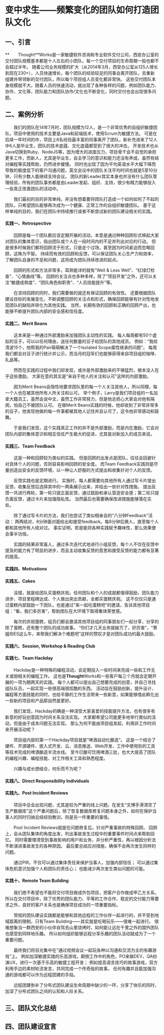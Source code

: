 变中求生——频繁变化的团队如何打造团队文化
=========

一、引言
---------

**　　Thought**Works是一家敏捷软件咨询和专业软件交付公司，西安办公室的交付团队规模基本都是十人左右的小团队，每一个交付项目的生命周期一般也都不会超过半年。
随着公司业务规模的扩大（从2014年3月，西安办公室从125人增长到现在230+），人员快速增长，每个团队的经验较足的同事会离开团队，去重新组建并带领新的交付团队，所以每个项目组人员变化都非常快。
这些交付团队本身规模就不大，随着人员的快速流动，就出现了各种各样的问题，例如团队能力、协作、文化等，团队能力和团队协作/文化也不断变化，同时交付也会出现很多问题。

二、案例分析
----------

　　我们的团队在14年7月时，团队规模为12人，是一个非常优秀的自组织敏捷团队，项目中使用的技术主要是Java和前端技术，使用Scrum为敏捷方法。
可是在后续一年时间的中，项目上6名经验最丰富的同事离开了团队，新补充进来了12人中6人是毕业生，团队的技术底蕴、文化底蕴都受到了很大的冲击。
开发技术也从Java切换到Ruby、NodeJS等，因为增大的进度压力，项目骨干会不自觉的承担更多工作，而新人，尤其是毕业生，自主学习的意识和能力还没有养成，虽然有结对编程等实践帮助，仍然进步缓慢。
同时也出现了因为平均英语水平大幅下降而导致的极度低下的客户沟通问题，英文会议中的团队关注平均时间也就是5至10分钟，只有少数人能继续支持会议。
团队的新Leader其实本身也并没有什么团队管理经验，所有的团队事务都是由Leader发起、组织、主持，很少有精力能够投入一些真正改善团队的活动中。

　　我们最初的目的非常单纯，并没有想着要将团队打造成一个如何如何了不起的团队，只希望团队能够再次成为一个健康、正常工作的自组织敏捷团队。
基于这样单纯的目的，我们在团队中持续推行或者不断尝试新的团队建设相关的实践。

#### 实践一、Retrospective

　　回顾是每一个团队都应该定期开展的活动，本意是通过种种回顾形式唤起大家对团队的集体意识，指出团队或个人在一段时间内的不足并列出对应的行动。
但是很多时候我们都将回顾流于形式，只是走个过场，甚至因为时间紧迫而忽略回顾，这殊为不智。
持续而有效的回顾和反馈，可以保证团队关心生产力和效率，了解团队自身的不足和问题，这将成为团队持续改进的起点。

　　回顾的形式和方法非常多，耳熟能详的就有“Well & Less Well”、“红绿灯检查”、“心情曲线”等。
回顾的关注点也多种多样，除了“项目开发”之外，还可以关注“敏捷成熟度”、“团队角色和职责”、“人员技能提升”等。

　　在坚持回顾的同时，我们需要做的就还有保证回顾的有效性。
还要根据团队建设目标的发展变化，不断调整回顾的关注点和形式，确保回顾能够有针对性地发现团队的缺陷并转化为其他实践。
当然，长期有效的回顾和正确的回顾产出，也能够不断提升团队内部的安全感和信任度。

#### 实践二、Merit Beans

　　这本来是一种通过外部激励来加强团队主动性的实践。
每人每周都有50个虚拟的豆子，可以以任何理由，送任何数量的豆子给团队的其他成员。
例如：“我给清波15个，他帮我的Pair萌萌解决了一个Isolated Scope属性继承的问题”。
每周我们都会对豆子进行统计并公示，而当月的冠军们也能够获得来自项目组的咖啡、礼品等。

　　然而在实践的过程中我们却发现，或许是外部激励来的不够猛烈，根本没人在乎这些激励。
大家在意的其实是“来自于他人的关注和认可”这样的内部激励。

　　因为Merit Beans会隐性地要求团队里的每一个人关注其他人，所以同理，每一个人也在被其他所有人所关注和认可。
举个例子，Larry是我们项目组的一名加拿大籍员工，虽然会说中文，虽然工作非常努力，但是他总担心大家会对他有隔阂，怕自己不被团队认可。
在做Merit Beans实践的时候，他却收到了非常非常多的豆子，他发现他做的每一件事都被其他人记住并且认可了，这令他非常感动和鼓舞。

　　于是我们发现，这个实践真正工作的并不是外部激励，而是内在激励，它会对团队内部的集体意识和相互信任产生极大的促进，尤其是对新加入的成员来说。

#### 实践三、Team Feedback

　　这是一种和回顾较为类似的实践。
但是回顾的出发点是团队，往往会回避针对具体个人的问题，否则容易影响回顾的安全度。
而Team Feedback实践则是尽量创造出安全的反馈环境，以一种让人舒服的方式提出和收集针对个人的反馈。

　　反馈实践也是定期进行。
实施时，每人都需要向其他所有人通过写卡片提出反馈，收集反馈后选择其中的一两条展示出来，并给出一些针对性措施。
提出反馈一共进行两轮，第一轮只提正面反馈，通过鼓励和承认营造安全感；第二轮只提负面反馈，通过卡片来加强隐私性。
当然最后也需要确保改进措施能够落在实处。

　　除了通过写卡片的方法，我们也尝试了类似相亲会的“八分钟Feedback”活动：
两两结对，8分钟面对面给出和接受feedback。每8分钟后换人，直至每个人都和其他所有人结对过。
事实证明，若是能将各种实践赋予趣味性，那么效果便会事半功倍。

　　实践的结果非常喜人，通过多次迭代式地进行小组反馈，每个人不仅在反馈中提及的能力有了明显的进步，而且主动收集反馈的意思和接受反馈的能力都有显著的提高。

#### 实践四、Motivations

#### 实践五、Cakes

　　没错，就是给团队买蛋糕庆祝。任何团队和个人的成就都值得鼓励，团队能力进步、项目里程碑达成、个人做出突出贡献，全都买蛋糕庆祝。
这不仅仅只是通过蛋糕内部鼓励一下团队，也是通过“来一起吃蛋糕吧”的邀请，告诉其他项目组：“看，我们多厉害”，帮助团队在大环境下取得集体荣誉感。

　　每次的庆祝蛋糕，组员们都会邀请其他项目组的同事朋友们一起分享，分享的除了蛋糕，还有整个团队的成功故事。
“你们才几天业务就破万了，好厉害”，“菁姐你ES这么牛，来帮我们解决个难题吧”这样的赞叹才是对团队成功的最大鼓励。

#### 实践六、Session, Workshop & Reading Club

#### 实践七、Team Hackday

　　Hackday是一种特殊的编程活动，会定期投入一些时间来完成一些和工作无关或弱相关的编程工作。
这也是**Thought**Works和一些客户每三个月就会定期开展的一项为期两天的实践。
每个人都可以提出自己想要完成的创意，并自己寻找组队队员，一起实现一些很高端很炫酷的东西。
活动旨在鼓励创新，提升设计、编程等方面技能的同时，也给平静的工作生活带来一些新意，如果能够借此孵化出一些新的项目和产品那自然是更好。

　　我们发现，Hackday的确是一种深受大家喜爱的技能提升方法，也有很多有新意的好玩创意因为时间关系没法实现。
大家都希望公司能更多地举行类似的活动，但是由于成本问题无法实现。
那么为何不能由项目组发起，利用非工作时间来开展活动呢？

　　项目组内部的第一个Hackday项目就是“啤酒自动化酿造”。
这是一个结合了硬件、开源硬件、嵌入式开发、云、消息推送、Web开发、工作中使用到的工具等技术完成的啤酒酿造半流水线。
至今已酿可饮用啤酒三批，也大大提高了团队的编程兴趣、编程技能、对工作相关工具和熟悉程度。

　　兴趣与成长想结合，何乐而不为呢？

#### 实践八、Direct Responsibility Individuals

#### 实践九、Post Incident Reviews

　　项目中总会出现问题，尤其是较为严重的线上问题。在发生“文博手滑清空了生产数据库”这个严重问题后，除了恢复数据库修复问题本身之外，如何在保护当事人的同时归纳总结经验教训，则是另一件重要的事情。

　　Post Incident Reviews就是在问题修复后，针对严重事故的特殊回顾。
回顾上，会从团队集体的角度出发，列出事故发生过程中的重要事件时间点来帮助回忆。
同时需要理清受到事故影响的用户和业务，并分析严重性，再以根因分析法不断演进事故发生的各种原因。
最后要总结应对措施，确保不会再次发生同样的问题。

　　通过PIR，不仅可以通过集体责任来保护当事人，加强内部信任；
可以通过集体危机意识加强个人和团队的责任心；
也能减少再次发生类似问题的可能。


#### 实践十、Remote Team Building

　　我们绝不希望也不能将交付项目做成外包项目，把客户合作做成甲乙方关系。
所以在交付项目中，除了优秀的团队能力、平等的工作合作、稳定的交付能力等要求之外，良好的客户关系也是确保项目成功的一项重要指标。

　　常规的团队建设实践都是能够和其他远程的工作伙伴一起进行的，并不受到地域距离的限制，只有Team Building——其实就是吃喝玩乐——很难一起进行。
很难想象当一群西安的小伙伴自驾去山里烧烤时，如何能让远在千里之外的国外团队也感受到同样地乐趣。
所以如何组织能够远程分享乐趣的团队活动就成为了一个重要问题。

　　最终我们将目光集中在“通过视频会议一起玩各种以沟通和交流为主的有趣游戏”上。
例如加深敏捷实践的乐高游戏，颠倒工作中的角色，PO来做DEV，QA扮演UX，进行一次基于乐高的敏捷工程开发；
例如提高语言技巧的故事游戏，双方利用手边的素材轮流发言，共同完成一个传奇般的故事。
任何有趣并且能加强沟通的游戏都可以作为远程团建的手段。

　　远程团建弥补了分布式团队建设生命周期中缺少的一环，分享了快乐的同时，加深了分布式团队之间的认知和人际关系。

三、团队文化总结
----------


四、团队建设宣言
----------
